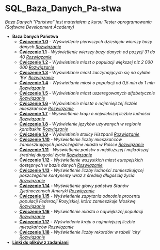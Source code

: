 # SQL_Baza_Danych_Pa-stwa

_Baza Danych "Państwa" jest materiałem z kursu Tester oprogramowania (Software Development Academy)_ 

* **Baza Danych Państwa**
  * **[Ćwiczenie 1.0](https://drive.google.com/file/d/1B7aXlpyqd9E6DwMcK-lA1FOtfqA5c1rX/view?usp=sharing)** _- Wyświetlenie pierwszych dziesięciu wierszy bazy danych_ _[Rozwiązanie](https://drive.google.com/file/d/1r-v-SCotzEv3vfp4F4XeW1d3_eARAudu/view?usp=sharing)_
  * **[Ćwiczenie 1.1](https://drive.google.com/file/d/1zRbMeirIH6eyQxL8PcXvbSTwojNMaYFy/view?usp=sharing)** _- Wyświetlenie wierszy bazy danych od pozycji 31  do 40_ _[Rozwiązanie](https://drive.google.com/file/d/1jpMju8FsTzIU9cEsnuSL_SHeiyZO04X4/view?usp=sharing)_
  * **[Ćwiczenie 1.2](https://drive.google.com/file/d/1RN0I7ZR2ATgQDCZ6Z8HDsOuvSLa_ZUri/view?usp=sharing)** _- Wyświetlenie miast o populacji większej niż 2 000 000_ _[Rozwiązanie](https://drive.google.com/file/d/1yYMrGxfEllOPeN8W5v3TIbBYbaxY7PBe/view?usp=sharing)_
  * **[Ćwiczenie 1.3](https://drive.google.com/file/d/1gClSb6T4s2yoSGlUm1lcMT9Uh0vC_cfb/view?usp=sharing)** _- Wyświetlanie miast zaczynających się na sylabe 'Be'_ _[Rozwiązanie](https://drive.google.com/file/d/1h7fuoPSEZTng5e6uHcKah1gL7yQvD9px/view?usp=sharing)_
  * **[Ćwiczenie 1.4](https://drive.google.com/file/d/13Y0LonaavITzhgVYWKUNty55pHm005iz/view?usp=sharing)** _- Wyświetlanie miast o populacji od 0,5 mln do 1 mln_ _[Rozwiązanie](https://drive.google.com/file/d/1VQwmYcfoeXK98pKPkGidIjvTVO7o9ldV/view?usp=sharing)_
  * **[Ćwiczenie 1.5](https://drive.google.com/file/d/1GDmxDxdDQ86pPa79rt0kFkYhBcshH6Ol/view?usp=sharing)** _- Wyświetlanie miast uszeregowanych alfabetycznie_ _[Rozwiązanie](https://drive.google.com/file/d/1Y4WrSb2IroUQZIkjrrM_Wmos-44nIFBc/view?usp=sharing)_
  * **[Ćwiczenie 1.6](https://drive.google.com/file/d/1u6swIl0bs5wTdbiH5TqWOOgH7HwsXeOV/view?usp=sharing)** _- Wyświetlenie miasta o najmniejszej liczbie mieszkańców_ _[Rozwiązanie](https://drive.google.com/file/d/15jRpvd6ly5IDh63sfdUPUx8dtnJTis-d/view?usp=sharing)_ 
  * **[Ćwiczenie 1.7](https://drive.google.com/file/d/1aukQ2D7zFunNnai24WlgG3tRXTKnUmVu/view?usp=sharing)** _- Wyświetlenie kraju o najwiekszej liczbie ludności_ _[Rozwiązanie](https://drive.google.com/file/d/1ruTPvZ2qYH2m0EgMvblKsopbM6NucDzN/view?usp=sharing)_
  * **[Ćwiczenie 1.8](https://drive.google.com/file/d/1WNTPozH2Ub764Pa--fThGiQV_cnb7fQj/view?usp=sharing)** _- Wyświelenie języków używanych w regionie karaibskim_ _[Rozwiązanie](https://drive.google.com/file/d/1DKTNiT_BXHmMh1uVjFUzIVK3UFLJYW-K/view?usp=sharing)_
  * **[Ćwiczenie 1.9](https://drive.google.com/file/d/1ciyjQFjxdaPm6lB2Lt7_Gsco-9GvE7EF/view?usp=sharing)** _- Wyświetlenie stolicy Hiszpanii_ _[Rozwiązanie](https://drive.google.com/file/d/1uYzK0MR72Ntjez2HUvlFV2QGOsvn41uR/view?usp=sharing)_ 
  * **[Ćwiczenie 1.10](https://drive.google.com/file/d/1yGGLPBhzDzFCeoUEOknRDJbS6jnD4vYJ/view?usp=sharing)** _- Wyświetlenie liczby mieszkańców zamieszkujących poszczególne miasta w Polsce_ _[Rozwiązanie](https://drive.google.com/file/d/1ZzSBD58IFvunG3e9j9LpNsDxYFq1j8OH/view?usp=sharing)_
  * **[Ćwiczenie 1.11](https://drive.google.com/file/d/1EU8bRaL1iXFUNo6X8Fbi1EBeOKcwuPw1/view?usp=sharing)** _- Wyświetlenie państw o najdłuższej i najkrótszej średniej długości życia_ _[Rozwiązanie](https://drive.google.com/file/d/1cZ0cTcpmBlIgXjVeQjVlbVOFchMZJE3_/view?usp=sharing)_
  * **[Ćwiczenie 1.12](https://drive.google.com/file/d/1mGuxNwxbLMIyWOl2ikQHn2-2myv4OjuZ/view?usp=sharing)** _- Wyświetlenie wszystkich miast europejskich dostępnych w bazie danych_ _[Rozwiązanie](https://drive.google.com/file/d/1KZJW-w7IQCpiXdPhHphNGa2OXTkac1lc/view?usp=sharing)_
  * **[Ćwiczenie 1.13](https://drive.google.com/file/d/1nPytP0L085FK9iG0K9G_i8W8S_cSXqqI/view?usp=sharing)** _- Wyświetlenie liczby ludności zamieszkującej poszczególne kontynenty wraz z średnią długością życia_ _[Rozwiązanie](https://drive.google.com/file/d/1IdadNn2hTowIg7fQmSAAQjH0J31gDGhd/view?usp=sharing)_ 
  * **[Ćwiczenie 1.14](https://drive.google.com/file/d/1Gvy8rjjOUWRVQeYIQv0vLyRMVgR_mHJo/view?usp=sharing)** _- Wyświetlenie głowy państwa Stanów Zjednoczonych Ameryki_ _[Rozwiązanie](https://drive.google.com/file/d/1hDi-r2IP4RFmM39f78dmjs-DA8tVlUkX/view?usp=sharing)_
  * **[Ćwiczenie 1.15](https://drive.google.com/file/d/1M8IShXN0l3CpSs6z9zlIcHhOFNdqcdQy/view?usp=sharing)** _- Wyświetlenie zapytania odnośnie procentu populacji Federacji Rosyjskiej, która zamieszkuje Moskwę_ _[Rozwiązanie](https://drive.google.com/file/d/1beRzYpN-dbQh5eNEW-1fLgYuv9-US7Jy/view?usp=sharing)_
  * **[Ćwiczenie 1.16](https://drive.google.com/file/d/1vsmCHpz1jWI-9aTxQxzR33AjBJfUr7CJ/view?usp=sharing)** _- Wyświetlenie miasta o największej populacji_ _[Rozwiązanie](https://drive.google.com/file/d/1AEehC8JSwAcpJEMdJ3R0YeCmPPGGpIjX/view?usp=sharing)_
  * **[Ćwiczenie 1.17](https://drive.google.com/file/d/1iT0hbfioizZcV2wOPGil-XY4w2IRLVMr/view?usp=sharing)** _- Wyświetlenie kraju o najmniejszej liczbie mieszkańców_ _[Rozwiązanie](https://drive.google.com/file/d/1FQfZ5Utyj7KCEmsKiotGR10t0padZEJ1/view?usp=sharing)_
  * **[Ćwiczenie 1.18](https://drive.google.com/file/d/1uzXV15aENAehcw_dRCXppLuOBP--Z0ei/view?usp=sharing)** _- Wyświetlenie liczby rekordów w tabeli 'city'_ _[Rozwiązanie](https://drive.google.com/file/d/130yWLNaveQlspK1bcY3ykPKT9Hsx_Aby/view?usp=sharing)_
* **[Linki do plików z zadaniami](https://github.com/Raf100cmd/KursGit/tree/master/Baza%20danych%20SQL/Baza%20Danych%20Pa%C5%84stwa)**
